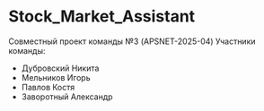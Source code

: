# Stock_Market_Assistant
Совместный проект команды №3 (APSNET-2025-04)
Участники команды:
- Дубровский Никита
- Мельников Игорь
- Павлов Костя
- Заворотный Александр

